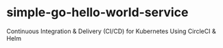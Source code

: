 # simple-go-hello-world-service
Continuous Integration &amp; Delivery (CI/CD) for Kubernetes Using CircleCI &amp; Helm
